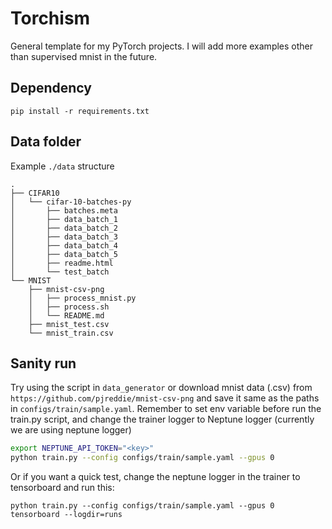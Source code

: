 # Torchism 
General template for my PyTorch projects.
I will add more examples other than supervised mnist in the future.

## Dependency 
```
pip install -r requirements.txt
```

## Data folder 
Example `./data` structure
```
.
├── CIFAR10
│   └── cifar-10-batches-py
│       ├── batches.meta
│       ├── data_batch_1
│       ├── data_batch_2
│       ├── data_batch_3
│       ├── data_batch_4
│       ├── data_batch_5
│       ├── readme.html
│       └── test_batch
└── MNIST
    ├── mnist-csv-png
    │   ├── process_mnist.py
    │   ├── process.sh
    │   └── README.md
    ├── mnist_test.csv
    └── mnist_train.csv
```

## Sanity run 
Try using the script in `data_generator` or download mnist data (.csv) from `https://github.com/pjreddie/mnist-csv-png` and save it same as the paths in `configs/train/sample.yaml`. 
Remember to set env variable before run the train.py script, and change the trainer logger to Neptune logger (currently we are using neptune logger)
```bash
export NEPTUNE_API_TOKEN="<key>"
python train.py --config configs/train/sample.yaml --gpus 0
```

Or if you want a quick test, change the neptune logger in the trainer to tensorboard and run this:
```
python train.py --config configs/train/sample.yaml --gpus 0
tensorboard --logdir=runs 
```
